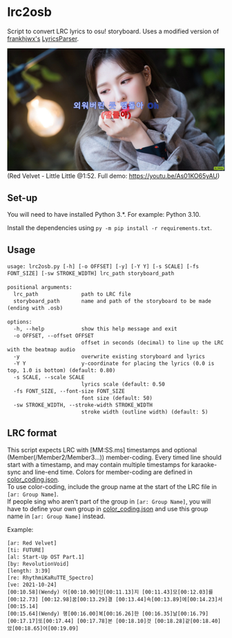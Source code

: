 # lrc2osb
Script to convert LRC lyrics to osu! storyboard.
Uses a modified version of [frankhjwx's](https://github.com/frankhjwx/)
[LyricsParser](https://github.com/frankhjwx/osu-storyboard-engine/blob/master/Storyboard%20Engine/tools/LyricsParser.py).

![Thumbnail](RedVelvetLittleLittleExample.jpg)
(Red Velvet - Little Little @1:52. Full demo: https://youtu.be/As01KO65yAU)

## Set-up
You will need to have installed Python 3.\*. For example: Python 3.10.

Install the dependencies using `py -m pip install -r requirements.txt`.

## Usage

```
usage: lrc2osb.py [-h] [-o OFFSET] [-y] [-Y Y] [-s SCALE] [-fs FONT_SIZE] [-sw STROKE_WIDTH] lrc_path storyboard_path

positional arguments:
  lrc_path              path to LRC file
  storyboard_path       name and path of the storyboard to be made (ending with .osb)

options:
  -h, --help            show this help message and exit
  -o OFFSET, --offset OFFSET
                        offset in seconds (decimal) to line up the LRC with the beatmap audio
  -y                    overwrite existing storyboard and lyrics
  -Y Y                  y-coordinate for placing the lyrics (0.0 is top, 1.0 is bottom) (default: 0.80)
  -s SCALE, --scale SCALE
                        lyrics scale (default: 0.50
  -fs FONT_SIZE, --font-size FONT_SIZE
                        font size (default: 50)
  -sw STROKE_WIDTH, --stroke-width STROKE_WIDTH
                        stroke width (outline width) (default: 5)
```

## LRC format
This script expects LRC with \[MM:SS.ms\] timestamps and optional (Member(/Member2/Member3...)) member-coding.
Every timed line should start with a timestamp, and may contain multiple timestamps for karaoke-sync and line-end time.
Colors for member-coding are defined in [color_coding.json](https://github.com/PlaylistsTrance/lrc2osb/blob/main/color_coding.json).  
To use color-coding, include the group name at the start of the LRC file in `[ar: Group Name]`.  
If people sing who aren't part of the group in `[ar: Group Name]`,
you will have to define your own group in [color_coding.json](https://github.com/PlaylistsTrance/lrc2osb/blob/main/color_coding.json)
and use this group name in `[ar: Group Name]` instead.

Example:
```
[ar: Red Velvet]
[ti: FUTURE]
[al: Start-Up OST Part.1]
[by: RevolutionVoid]
[length: 3:39]
[re: RhythmiKaRuTTE_Spectro]
[ve: 2021-10-24]
[00:10.58](Wendy) 어[00:10.90]딘[00:11.13]지 [00:11.43]모[00:12.03]를[00:12.73] [00:12.98]꿈[00:13.29]결 [00:13.44]속[00:13.89]에[00:14.23]서[00:15.14]
[00:15.64](Wendy) 행[00:16.00]복[00:16.26]한 [00:16.35]날[00:16.79] [00:17.17]또[00:17.44] [00:17.78]본 [00:18.10]것 [00:18.28]같[00:18.40]았[00:18.65]어[00:19.09]
```
